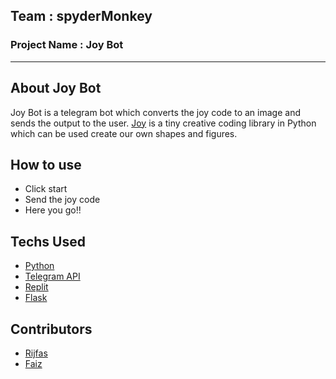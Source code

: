 ## Team : spyderMonkey
### Project Name : Joy Bot

----

## About Joy Bot

Joy Bot is a telegram bot which converts the joy code to an image and sends the output to the user. [Joy](https://github.com/fossunited/joy) is a 
tiny creative coding library in Python which can be used create our own shapes and figures.

## How to use

- Click start
- Send the joy code
- Here you go!!

## Techs Used

- [Python](https://www.python.org/)
- [Telegram API](https://core.telegram.org/)
- [Replit](https://replit.com/~)
- [Flask](https://flask.palletsprojects.com/en/2.0.x/)

## Contributors

- [Rijfas](https://github.com/rijfas)
- [Faiz](https://github.com/FaizArifUP)

